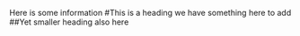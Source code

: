 Here is some information
#This is a heading
we have something here to add
##Yet smaller heading
also here
